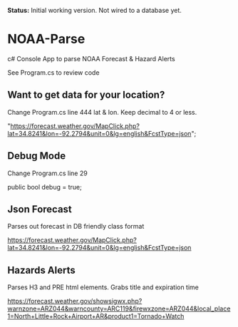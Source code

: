 **Status:** Initial working version. Not wired to a database yet.

# NOAA-Parse
c# Console App to parse NOAA Forecast & Hazard Alerts

See Program.cs to review code

## Want to get data for your location?

Change Program.cs line 444 lat & lon. Keep decimal to 4 or less.

"https://forecast.weather.gov/MapClick.php?lat=34.8241&lon=-92.2794&unit=0&lg=english&FcstType=json";

## Debug Mode

Change Program.cs line 29

public bool debug = true;

## Json Forecast

Parses out forecast in DB friendly class format

https://forecast.weather.gov/MapClick.php?lat=34.8241&lon=-92.2794&unit=0&lg=english&FcstType=json

## Hazards Alerts 

Parses H3 and PRE html elements. Grabs title and expiration time

https://forecast.weather.gov/showsigwx.php?warnzone=ARZ044&warncounty=ARC119&firewxzone=ARZ044&local_place1=North+Little+Rock+Airport+AR&product1=Tornado+Watch
